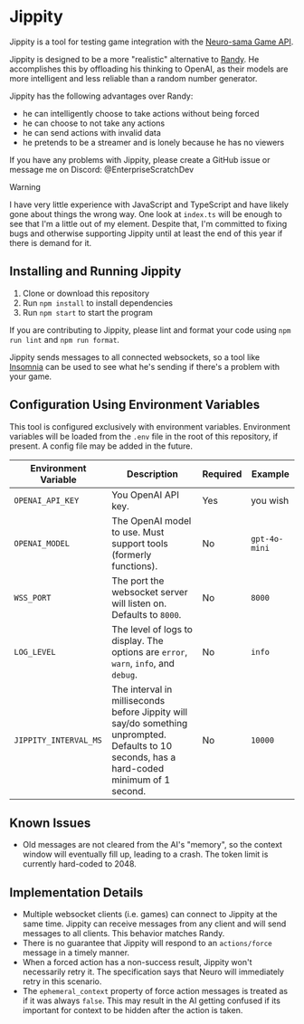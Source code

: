 # Jippity
Jippity is a tool for testing game integration with the [Neuro-sama Game API](https://github.com/VedalAI/neuro-game-sdk).

Jippity is designed to be a more "realistic" alternative to [Randy](https://github.com/VedalAI/neuro-game-sdk/tree/main/Randy).
He accomplishes this by offloading his thinking to OpenAI, as their models are more intelligent and less reliable than a random number generator.

Jippity has the following advantages over Randy:
- he can intelligently choose to take actions without being forced
- he can choose to not take any actions
- he can send actions with invalid data
- he pretends to be a streamer and is lonely because he has no viewers

If you have any problems with Jippity, please create a GitHub issue or message me on Discord: @EnterpriseScratchDev

> [!WARNING]
> I have very little experience with JavaScript and TypeScript and have likely gone about things the wrong way.
> One look at `index.ts` will be enough to see that I'm a little out of my element.
> Despite that, I'm committed to fixing bugs and otherwise supporting Jippity until at least the end of this year if there is demand for it.

## Installing and Running Jippity
1. Clone or download this repository
2. Run `npm install` to install dependencies
3. Run `npm start` to start the program

If you are contributing to Jippity, please lint and format your code using `npm run lint` and `npm run format`.

Jippity sends messages to all connected websockets, so a tool like [Insomnia](https://insomnia.rest/) can be used to see what he's sending if there's a problem with your game.

## Configuration Using Environment Variables
This tool is configured exclusively with environment variables.
Environment variables will be loaded from the `.env` file in the root of this repository, if present.
A config file may be added in the future.

| Environment Variable  | Description                                                                                                                                     | Required | Example       |
|-----------------------|-------------------------------------------------------------------------------------------------------------------------------------------------|----------|---------------|
| `OPENAI_API_KEY`      | You OpenAI API key.                                                                                                                             | Yes      | you wish      |
| `OPENAI_MODEL`        | The OpenAI model to use. Must support tools (formerly functions).                                                                               | No       | `gpt-4o-mini` |
| `WSS_PORT`            | The port the websocket server will listen on. Defaults to `8000`.                                                                               | No       | `8000`        |
| `LOG_LEVEL`           | The level of logs to display. The options are `error`, `warn`, `info`, and `debug`.                                                             | No       | `info`        |
| `JIPPITY_INTERVAL_MS` | The interval in milliseconds before Jippity will say/do something unprompted.<br/>Defaults to 10 seconds, has a hard-coded minimum of 1 second. | No       | `10000`       |

## Known Issues
- Old messages are not cleared from the AI's "memory", so the context window will eventually fill up, leading to a crash.
  The token limit is currently hard-coded to 2048.

## Implementation Details
- Multiple websocket clients (i.e. games) can connect to Jippity at the same time.
  Jippity can receive messages from any client and will send messages to all clients.
  This behavior matches Randy.
- There is no guarantee that Jippity will respond to an `actions/force` message in a timely manner.
- When a forced action has a non-success result, Jippity won't necessarily retry it.
  The specification says that Neuro will immediately retry in this scenario.
- The `ephemeral_context` property of force action messages is treated as if it was always `false`.
  This may result in the AI getting confused if its important for context to be hidden after the action is taken.
